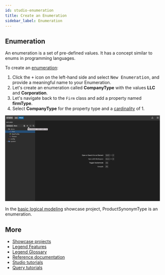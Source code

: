 ```yaml
---
id: studio-enumeration
title: Create an Enumeration
sidebar_label: Enumeration
---
```


## Enumeration

An enumeration is a set of pre-defined values. It has a concept similar to enums in programming languages.  

To create an [enumeration](../overview/data-modeling-concepts.md/#enumeration):

1. Click the <kbd>+</kbd> icon on the left-hand side and select <kbd>New Enumeration</kbd>, and provide a meaningful name to your Enumeration.
2. Let's create an enumeration called **CompanyType** with the values **LLC** and **Corporation**.
3. Let's navigate back to the `Firm` class and add a property named **firmType**.
4. Select **CompanyType** for the property type and a [cardinality](../reference/legend-language.md#class) of 1.

![Select property type and cardinality](../assets/add-enum.gif)


In the [basic logical modeling](../showcases/showcase-projects.md/#logical-modeling-basic) showcase project, ProductSynonymType is an enumeration. 

## More
- [Showcase projects](../showcases/showcase-projects.md)
- [Legend Features](../overview/legend-features.md)
- [Legend Glossary](../overview/legend-glossary.md)
- [Reference documentation](../reference/legend-language.md)
- [Studio tutorials](../tutorials/studio-workspace.md)
- [Query tutorials](../tutorials/query-builder.md)

